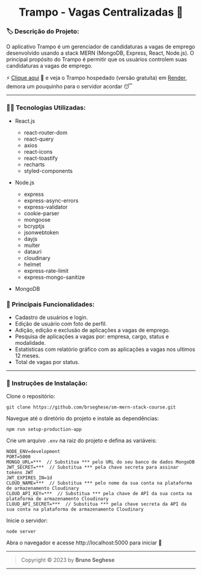 <h1 align="center" id="topo">Trampo - Vagas Centralizadas 💼</h1>

### 🏷️ Descrição do Projeto:

O aplicativo Trampo é um gerenciador de candidaturas a vagas de emprego desenvolvido usando a stack MERN (MongoDB, Express, React, Node.js). O principal propósito do Trampo é permitir que os usuários controlem suas candidaturas a vagas de emprego.

⚡ [Clique aqui](https://trampo.onrender.com) 🔗 e veja o Trampo hospedado (versão gratuíta) em [Render](https://render.com/), demora um pouquinho para o servidor acordar 😴

---

### 👩‍💻 Tecnologias Utilizadas:

- React.js

  - react-router-dom
  - react-query
  - axios
  - react-icons
  - react-toastify
  - recharts
  - styled-components

- Node.js

  - express
  - express-async-errors
  - express-validator
  - cookie-parser
  - mongoose
  - bcryptjs
  - jsonwebtoken
  - dayjs
  - multer
  - datauri
  - cloudinary
  - helmet
  - express-rate-limit
  - express-mongo-sanitize

- MongoDB

### 🚀 Principais Funcionalidades:

- Cadastro de usuários e login.
- Edição de usuário com foto de perfil.
- Adição, edição e exclusão de aplicações a vagas de emprego.
- Pesquisa de aplicações a vagas por: empresa, cargo, status e modalidade.
- Estatísticas com relatório gráfico com as aplicações a vagas nos ultimos 12 meses.
- Total de vagas por status.

---

### 🔩 Instruções de Instalação:

Clone o repositório:

```
git clone https://github.com/brseghese/sm-mern-stack-course.git
```

Navegue até o diretório do projeto e instale as dependências:

```
npm run setup-production-app
```

Crie um arquivo `.env` na raiz do projeto e defina as variáveis:

```
NODE_ENV=development
PORT=5000
MONGO_URL=***  // Substitua *** pelo URL do seu banco de dados MongoDB
JWT_SECRET=***  // Substitua *** pela chave secreta para assinar tokens JWT
JWT_EXPIRES_IN=1d
CLOUD_NAME=***  // Substitua *** pelo nome da sua conta na plataforma de armazenamento Cloudinary
CLOUD_API_KEY=***  // Substitua *** pela chave de API da sua conta na plataforma de armazenamento Cloudinary
CLOUD_API_SECRET=***  // Substitua *** pela chave secreta da API da sua conta na plataforma de armazenamento Cloudinary

```

Inicie o servidor:

```
node server
```

Abra o navegador e acesse http://localhost:5000 para iniciar 🎉

---

> Copyright &copy; 2023 by **Bruno Seghese**

---

